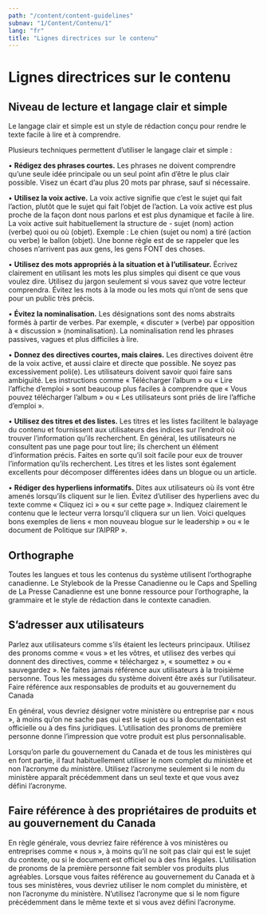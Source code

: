 ```yaml
---
path: "/content/content-guidelines"
subnav: "1/Content/Contenu/1"
lang: "fr"
title: "Lignes directrices sur le contenu"
---
```


<helmet>
<title> Lignes directrices sur le contenu - Système de conception Aurora </title>
</helmet>

# Lignes directrices sur le contenu

## Niveau de lecture et langage clair et simple
Le langage clair et simple est un style de rédaction conçu pour rendre le texte facile à lire et à comprendre.

Plusieurs techniques permettent d’utiliser le langage clair et simple :

•	 **Rédigez des phrases courtes.** Les phrases ne doivent comprendre qu’une seule idée principale ou un seul point afin d’être le plus clair possible. Visez un écart d’au plus 20 mots par phrase, sauf si nécessaire.

•	**Utilisez la voix active.** La voix active signifie que c’est le sujet qui fait l’action, plutôt que le sujet qui fait l’objet de l’action. La voix active est plus proche de la façon dont nous parlons et est plus dynamique et facile à lire. La voix active suit habituellement la structure de - sujet (nom) action (verbe) quoi ou où (objet). Exemple : Le chien (sujet ou nom) a tiré (action ou verbe) le ballon (objet). Une bonne règle est de se rappeler que les choses n’arrivent pas aux gens, les gens FONT des choses.

•	**Utilisez des mots appropriés à la situation et à l’utilisateur.** Écrivez clairement en utilisant les mots les plus simples qui disent ce que vous voulez dire. Utilisez du jargon seulement si vous savez que votre lecteur comprendra. Évitez les mots à la mode ou les mots qui n’ont de sens que pour un public très précis.

•	**Évitez la nominalisation.** Les désignations sont des noms abstraits formés à partir de verbes. Par exemple, « discuter » (verbe) par opposition à « discussion » (nominalisation). La nominalisation rend les phrases passives, vagues et plus difficiles à lire.

•	**Donnez des directives courtes, mais claires.** Les directives doivent être de la voix active, et aussi claire et directe que possible. Ne soyez pas excessivement poli(e). Les utilisateurs doivent savoir quoi faire sans ambiguïté. Les instructions comme « Télécharger l’album » ou « Lire l’affiche d’emploi » sont beaucoup plus faciles à comprendre que « Vous pouvez télécharger l’album » ou « Les utilisateurs sont priés de lire l’affiche d’emploi ».

•	**Utilisez des titres et des listes.** Les titres et les listes facilitent le balayage du contenu et fournissent aux utilisateurs des indices sur l’endroit où trouver l’information qu’ils recherchent. En général, les utilisateurs ne consultent pas une page pour tout lire; ils cherchent un élément d’information précis. Faites en sorte qu’il soit facile pour eux de trouver l’information qu’ils recherchent. Les titres et les listes sont également excellents pour décomposer différentes idées dans un blogue ou un article.

•	**Rédiger des hyperliens informatifs.** Dites aux utilisateurs où ils vont être amenés lorsqu’ils cliquent sur le lien. Évitez d’utiliser des hyperliens avec du texte comme « Cliquez ici » ou « sur cette page ». Indiquez clairement le contenu que le lecteur verra lorsqu’il cliquera sur un lien. Voici quelques bons exemples de liens « mon nouveau blogue sur le leadership » ou « le document de Politique sur l’AIPRP ».

## Orthographe
Toutes les langues et tous les contenus du système utilisent l’orthographe canadienne. Le Stylebook de la Presse Canadienne ou le Caps and Spelling de La Presse Canadienne est une bonne ressource pour l’orthographe, la grammaire et le style de rédaction dans le contexte canadien.

## S’adresser aux utilisateurs
Parlez aux utilisateurs comme s’ils étaient les lecteurs principaux. Utilisez des pronoms comme « vous » et les vôtres, et utilisez des verbes qui donnent des directives, comme « téléchargez », « soumettez » ou « sauvegardez ». Ne faites jamais référence aux utilisateurs à la troisième personne. Tous les messages du système doivent être axés sur l’utilisateur.
Faire référence aux responsables de produits et au gouvernement du Canada

En général, vous devriez désigner votre ministère ou entreprise par « nous », à moins qu’on ne sache pas qui est le sujet ou si la documentation est officielle ou à des fins juridiques. L’utilisation des pronoms de première personne donne l’impression que votre produit est plus personnalisable.

Lorsqu’on parle du gouvernement du Canada et de tous les ministères qui en font partie, il faut habituellement utiliser le nom complet du ministère et non l’acronyme du ministère. Utilisez l’acronyme seulement si le nom du ministère apparaît précédemment dans un seul texte et que vous avez défini l’acronyme.


## Faire référence à des propriétaires de produits et au gouvernement du Canada

En règle générale, vous devriez faire référence à vos ministères ou entreprises comme « nous », à moins qu’il ne soit pas clair qui est le sujet du contexte, ou si le document est officiel ou à des fins légales. L’utilisation de pronoms de la première personne fait sembler vos produits plus agréables.
Lorsque vous faites référence au gouvernement du Canada et à tous ses ministères, vous devriez utiliser le nom complet du ministère, et non l’acronyme du ministère. N’utilisez l’acronyme que si le nom figure précédemment dans le même texte et si vous avez défini l’acronyme.
